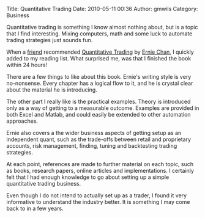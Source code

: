 Title: Quantitative Trading
Date: 2010-05-11 00:36
Author: gmwils
Category: Business

Quantitative trading is something I know almost nothing about, but is a
topic that I find interesting. Mixing computers, math and some luck to
automate trading strategies just sounds fun.

When a [friend][] recommended [Quantitative Trading][] by [Ernie
Chan][], I quickly added to my reading list. What surprised me, was that
I finished the book within 24 hours!

There are a few things to like about this book. Ernie's writing style is
very no-nonsense. Every chapter has a logical flow to it, and he is
crystal clear about the material he is introducing.

The other part I really like is the practical examples. Theory is
introduced only as a way of getting to a measurable outcome. Examples
are provided in both Excel and Matlab, and could easily be extended to
other automation approaches.

Ernie also covers a the wider business aspects of getting setup as an
independent quant, such as the trade-offs between retail and proprietary
accounts, risk management, finding, tuning and backtesting trading
strategies.

At each point, references are made to further material on each topic,
such as books, research papers, online articles and implementations. I
certainly felt that I had enough knowledge to go about setting up a
simple quantitative trading business.

Even though I do not intend to actually set up as a trader, I found it
very informative to understand the industry better. It is something I
may come back to in a few years.

  [friend]: http://twitter.com/jpburton
  [Quantitative Trading]: http://www.amazon.com/Quantitative-Trading-Build-Algorithmic-Business/dp/0470284889/ref=sr_1_1?ie=UTF8&s=books&qid=1273500859&sr=8-1
  [Ernie Chan]: http://epchan.blogspot.com/
